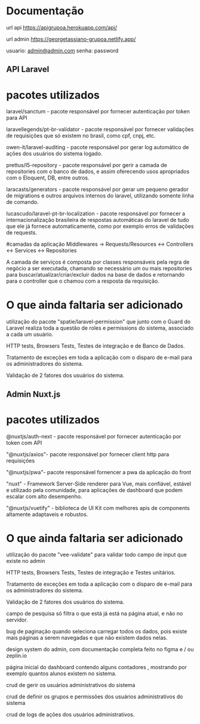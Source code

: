 # Documentação

url api https://apigrupoa.herokuapp.com/api/

url admin https://georgetassiano-grupoa.netlify.app/

usuario: admin@admin.com
senha: password

## API Laravel

# pacotes utilizados
laravel/sanctum  - pacote responsável por fornecer autenticação por token para API

laravellegends/pt-br-validator - pacote responsável por fornecer validações de requisições que só existem no brasil, como cpf, cnpj, etc.

owen-it/laravel-auditing - pacote responsável por gerar log automático de ações dos usuários do sistema logado.

prettus/l5-repository - pacote responsável por gerir a camada de repositories com o banco de dados, e assim oferecendo usos apropriados com o Eloquent, DB, entre outros.

laracasts/generators - pacote responsável por gerar um pequeno gerador de migrations e outros arquivos internos do laravel, utilizando somente linha de comando.

lucascudo/laravel-pt-br-localization - pacote responsável por fornecer a internacionalização brasileira de respostas automáticas do laravel de tudo que ele já fornece automaticamente, como por exemplo erros de validações de requests.


#camadas da aplicação
 Middlewares -> Requests/Resources <-> Controllers <-> Services <-> Repositories 

 A camada de serviços é composta por classes responsáveis pela regra de negócio a ser executada, chamando se necessário um ou mais repositories para buscar/atualizar/criar/excluir dados na base de dados e retornando para o controller que o chamou com a resposta da requisição. 
 
# O que ainda faltaria ser adicionado
utilização do pacote "spatie/laravel-permission" que junto com o Guard do Laravel realiza toda a questão de roles e permissions do sistema, associado a cada um usuário.

HTTP tests, Browsers Tests, Testes de integração e de Banco de Dados. 

Tratamento de exceções  em toda a aplicação com o disparo de e-mail para os administradores do sistema.

Validação de 2 fatores dos usuários do sistema.


## Admin Nuxt.js

# pacotes utilizados
@nuxtjs/auth-next  - pacote responsável por fornecer autenticação por token com API

"@nuxtjs/axios"- pacote responsável por fornecer client http para requisições

"@nuxtjs/pwa"- pacote responsável fornencer a pwa da aplicação do front 

"nuxt" - Framework Server-Side renderer para Vue, mais confiável, estável e utilizado pela comunidade, para aplicações de dashboard que podem escalar com alto desempenho.

"@nuxtjs/vuetify" - biblioteca de UI Kit com melhores apis de components altamente adaptaveis e robustos.


# O que ainda faltaria ser adicionado
utilização do pacote "vee-validate" para validar todo campo de input que existe no admin

HTTP tests, Browsers Tests, Testes de integração e Testes unitários.

Tratamento de exceções  em toda a aplicação com o disparo de e-mail para os administradores do sistema.

Validação de 2 fatores dos usuários do sistema.

campo de pesquisa só filtra o que está já está na página atual, e não no servidor.

bug de paginação quando seleciona carregar todos os dados, pois existe mais páginas a serem navegadas e que não existem dados nelas. 

design system  do admin, com documentação completa feito no figma e / ou  zeplin.io 

página inicial do dashboard contendo alguns contadores , mostrando por exemplo quantos alunos existem no sistema.

crud de gerir os usuários administrativos do sistema

crud de definir os grupos e permissões dos usuários administrativos do sistema

crud de logs de ações dos usuários administrativos.

